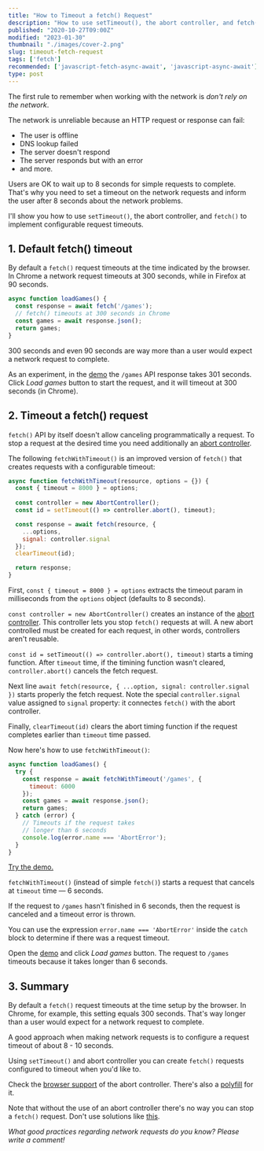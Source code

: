 ```yaml
---
title: "How to Timeout a fetch() Request"
description: "How to use setTimeout(), the abort controller, and fetch() API to make requests with a configurable timeout."
published: "2020-10-27T09:00Z"
modified: "2023-01-30"
thumbnail: "./images/cover-2.png"
slug: timeout-fetch-request
tags: ['fetch']
recommended: ['javascript-fetch-async-await', 'javascript-async-await']
type: post
---
```


The first rule to remember when working with the network is *don't rely on the network*.  

The network is unreliable because an HTTP request or response can fail: 

* The user is offline
* DNS lookup failed
* The server doesn't respond
* The server responds but with an error
* and more.  

Users are OK to wait up to 8 seconds for simple requests to complete. That's why you need to set a timeout on the network requests and inform the user after 8 seconds about the network problems.  

I'll show you how to use `setTimeout()`, the abort controller, and `fetch()` to implement configurable request timeouts.  

## 1. Default fetch() timeout

By default a `fetch()` request timeouts at the time indicated by the browser. In Chrome a network request timeouts at 300 seconds, while in Firefox at 90 seconds.  

```javascript
async function loadGames() {
  const response = await fetch('/games');
  // fetch() timeouts at 300 seconds in Chrome
  const games = await response.json();
  return games;
}
```

300 seconds and even 90 seconds are way more than a user would expect a network request to complete.  

As an experiment, in the [demo](https://codesandbox.io/s/strange-merkle-xqs7n?file=/src/index.html:271-470) the `/games` API response takes 301 seconds. Click *Load games* button to start the request, and it will timeout at 300 seconds (in Chrome).  

## 2. Timeout a fetch() request

`fetch()` API by itself doesn't allow canceling programmatically a request. To stop a request at the desired time you need additionally an [abort controller](https://developer.mozilla.org/en-US/docs/Web/API/AbortController).  

The following `fetchWithTimeout()` is an improved version of `fetch()` that creates requests with a configurable timeout:

```javascript
async function fetchWithTimeout(resource, options = {}) {
  const { timeout = 8000 } = options;
  
  const controller = new AbortController();
  const id = setTimeout(() => controller.abort(), timeout);

  const response = await fetch(resource, {
    ...options,
    signal: controller.signal  
  });
  clearTimeout(id);

  return response;
}
```

First, `const { timeout = 8000 } = options` extracts the timeout param in milliseconds from the `options` object (defaults to 8 seconds).   

`const controller = new AbortController()` creates an instance of the [abort controller](https://developer.mozilla.org/en-US/docs/Web/API/AbortController). This controller lets you stop `fetch()` requests at will. A new abort controlled must be created for each request, in other words, controllers aren't reusable.   

`const id = setTimeout(() => controller.abort(), timeout)` starts a timing function. After `timeout` time, if the timining function wasn't cleared, `controller.abort()` cancels the fetch request.  

Next line `await fetch(resource, { ...option, signal: controller.signal })` starts properly the fetch request. Note the special `controller.signal` value assigned to `signal` property: it connectes `fetch()` with the abort controller.  

Finally, `clearTimeout(id)` clears the abort timing function if the request completes earlier than `timeout` time passed.  

Now here's how to use `fetchWithTimeout()`:

```javascript
async function loadGames() {
  try {
    const response = await fetchWithTimeout('/games', {
      timeout: 6000
    });
    const games = await response.json();
    return games;
  } catch (error) {
    // Timeouts if the request takes
    // longer than 6 seconds
    console.log(error.name === 'AbortError');
  }
}
```

[Try the demo.](https://codesandbox.io/s/stoic-dust-cctin?file=/src/index.html)

`fetchWithTimeout()` (instead of simple `fetch()`) starts a request that cancels at `timeout` time &mdash; 6 seconds.

If the request to `/games` hasn't finished in 6 seconds, then the request is canceled and a timeout error is thrown.

You can use the expression `error.name === 'AbortError'` inside the `catch` block to determine if there was a request timeout.  

Open the [demo](https://codesandbox.io/s/stoic-dust-cctin?file=/src/index.html) and click *Load games* button. The request to `/games` timeouts because it takes longer than 6 seconds.  

## 3. Summary

By default a `fetch()` request timeouts at the time setup by the browser. In Chrome, for example, this setting equals 300 seconds. That's way longer than a user would expect for a network request to complete.  

A good approach when making network requests is to configure a request timeout of about 8 - 10 seconds.  

Using `setTimeout()` and abort controller you can create `fetch()` requests configured to timeout when you'd like to.  

Check the [browser support](https://caniuse.com/?search=abort%20controller) of the abort controller. There's also a [polyfill](https://github.com/mo/abortcontroller-polyfill) for it.  

Note that without the use of an abort controller there's no way you can stop a `fetch()` request. Don't use solutions like [this](https://stackoverflow.com/a/46946573/1894471).  

*What good practices regarding network requests do you know? Please write a comment!*